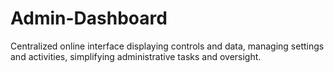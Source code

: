 # Admin-Dashboard
Centralized online interface displaying controls and data, managing settings and activities, simplifying administrative tasks and oversight.
